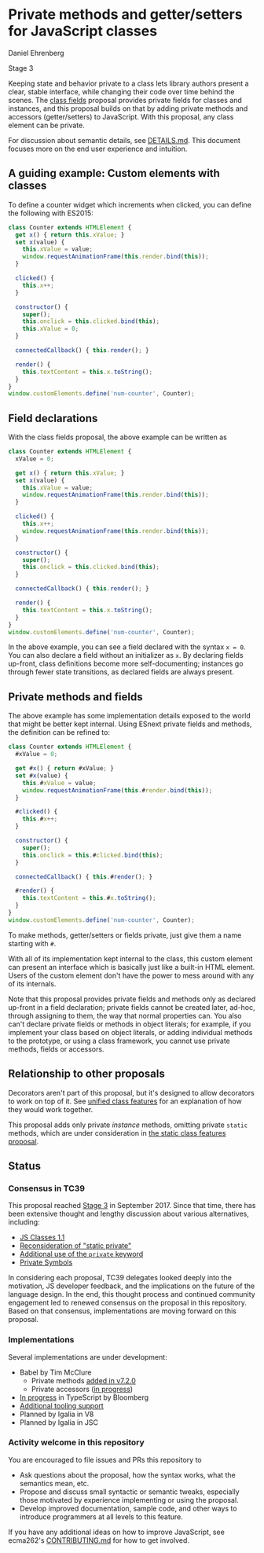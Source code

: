 # Private methods and getter/setters for JavaScript classes

Daniel Ehrenberg

Stage 3

Keeping state and behavior private to a class lets library authors present a clear, stable interface, while changing their code over time behind the scenes. The [class fields](https://github.com/tc39/proposal-class-fields) proposal provides private fields for classes and instances, and this proposal builds on that by adding private methods and accessors (getter/setters) to JavaScript. With this proposal, any class element can be private.

For discussion about semantic details, see [DETAILS.md](https://github.com/littledan/proposal-private-methods/blob/master/DETAILS.md). This document focuses more on the end user experience and intuition.

## A guiding example: Custom elements with classes

To define a counter widget which increments when clicked, you can define the following with ES2015:

```js
class Counter extends HTMLElement {
  get x() { return this.xValue; }
  set x(value) {
    this.xValue = value; 
    window.requestAnimationFrame(this.render.bind(this));
  }

  clicked() {
    this.x++;
  }

  constructor() {
    super();
    this.onclick = this.clicked.bind(this);
    this.xValue = 0;
  }

  connectedCallback() { this.render(); }

  render() {
    this.textContent = this.x.toString();
  }
}
window.customElements.define('num-counter', Counter);
```

## Field declarations

With the class fields proposal, the above example can be written as


```js
class Counter extends HTMLElement {
  xValue = 0;

  get x() { return this.xValue; }
  set x(value) {
    this.xValue = value; 
    window.requestAnimationFrame(this.render.bind(this));
  }

  clicked() {
    this.x++;
    window.requestAnimationFrame(this.render.bind(this));
  }

  constructor() {
    super();
    this.onclick = this.clicked.bind(this);
  }

  connectedCallback() { this.render(); }

  render() {
    this.textContent = this.x.toString();
  }
}
window.customElements.define('num-counter', Counter);
```

In the above example, you can see a field declared with the syntax `x = 0`. You can also declare a field without an initializer as `x`. By declaring fields up-front, class definitions become more self-documenting; instances go through fewer state transitions, as declared fields are always present.

## Private methods and fields

The above example has some implementation details exposed to the world that might be better kept internal. Using ESnext private fields and methods, the definition can be refined to:

```js
class Counter extends HTMLElement {
  #xValue = 0;

  get #x() { return #xValue; }
  set #x(value) {
    this.#xValue = value; 
    window.requestAnimationFrame(this.#render.bind(this));
  }

  #clicked() {
    this.#x++;
  }

  constructor() {
    super();
    this.onclick = this.#clicked.bind(this);
  }

  connectedCallback() { this.#render(); }

  #render() {
    this.textContent = this.#x.toString();
  }
}
window.customElements.define('num-counter', Counter);
```

To make methods, getter/setters or fields private, just give them a name starting with `#`.

With all of its implementation kept internal to the class, this custom element can present an interface which is basically just like a built-in HTML element. Users of the custom element don't have the power to mess around with any of its internals.

Note that this proposal provides private fields and methods only as declared up-front in a field declaration; private fields cannot be created later, ad-hoc, through assigning to them, the way that normal properties can. You also can't declare private fields or methods in object literals; for example, if you implement your class based on object literals, or adding individual methods to the prototype, or using a class framework, you cannot use private methods, fields or accessors.

## Relationship to other proposals


Decorators aren't part of this proposal, but it's designed to allow decorators to work on top of it. See [unified class features](https://github.com/littledan/proposal-unified-class-features) for an explanation of how they would work together.

This proposal adds only private *instance* methods, omitting private `static` methods, which are under consideration in [the static class features proposal](https://github.com/tc39/proposal-static-class-features/).

## Status

### Consensus in TC39

This proposal reached [Stage 3](https://tc39.github.io/process-document/) in September 2017. Since that time, there has been extensive thought and lengthy discussion about various alternatives, including:
- [JS Classes 1.1](https://github.com/zenparsing/js-classes-1.1)
- [Reconsideration of "static private"](https://github.com/tc39/proposal-static-class-features)
- [Additional use of the `private` keyword](https://gist.github.com/rauschma/a4729faa65b30a6fda46a5799016458a)
- [Private Symbols](https://github.com/zenparsing/proposal-private-symbols)

In considering each proposal, TC39 delegates looked deeply into the motivation, JS developer feedback, and the implications on the future of the language design. In the end, this thought process and continued community engagement led to renewed consensus on the proposal in this repository. Based on that consensus, implementations are moving forward on this proposal.

### Implementations

Several implementations are under development:

- Babel by Tim McClure
  - Private methods [added in v7.2.0](https://babeljs.io/blog/2018/12/03/7.2.0)
  - Private accessors ([in progress](https://github.com/babel/babel/pull/9101))
- [In progress](https://github.com/bloomberg/TypeScript/pull/6) in TypeScript by Bloomberg
- [Additional tooling support](https://github.com/tc39/proposal-private-methods/issues/32)
- Planned by Igalia in V8
- Planned by Igalia in JSC

### Activity welcome in this repository

You are encouraged to file issues and PRs this repository to
- Ask questions about the proposal, how the syntax works, what the semantics mean, etc.
- Propose and discuss small syntactic or semantic tweaks, especially those motivated by experience implementing or using the proposal.
- Develop improved documentation, sample code, and other ways to introduce programmers at all levels to this feature.

If you have any additional ideas on how to improve JavaScript, see ecma262's [CONTRIBUTING.md](https://github.com/tc39/ecma262/blob/master/CONTRIBUTING.md) for how to get involved.
